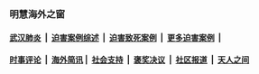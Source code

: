 
### 明慧海外之窗

####  [武汉肺炎](indexes/365.md?t=05231301) &nbsp;|&nbsp;  [迫害案例综述](indexes/328.md?t=05231301) &nbsp;|&nbsp; [迫害致死案例](indexes/277.md?t=05231301)  &nbsp;|&nbsp; [更多迫害案例](indexes/81.md?t=05231301)  &nbsp;|&nbsp; 
####  [时事评论](indexes/19.md?t=05231301) &nbsp;|&nbsp; [海外简讯](indexes/245.md?t=05231301)&nbsp;|&nbsp;  [社会支持](indexes/140.md?t=05231301) &nbsp;|&nbsp; [褒奖决议](indexes/282.md?t=05231301) &nbsp;|&nbsp; [社区报道](indexes/91.md?t=05231301)  &nbsp;|&nbsp; [天人之间](indexes/78.md?t=05231301) 

